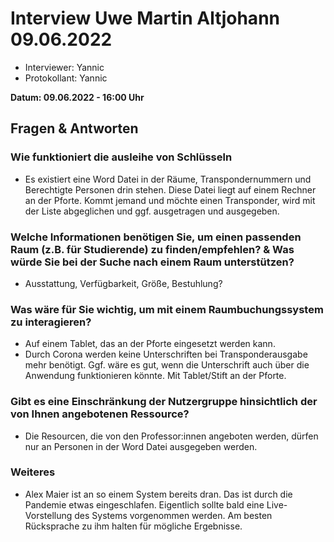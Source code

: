 # Interview Uwe Martin Altjohann 09.06.2022

- Interviewer: Yannic
- Protokollant: Yannic

**Datum: 09.06.2022 - 16:00 Uhr**

## Fragen & Antworten

### Wie funktioniert die ausleihe von Schlüsseln

- Es existiert eine Word Datei in der Räume, Transpondernummern und Berechtigte Personen drin stehen. Diese Datei liegt auf einem Rechner an der Pforte. Kommt jemand und möchte einen Transponder, wird mit der Liste abgeglichen und ggf. ausgetragen und ausgegeben.


### Welche Informationen benötigen Sie, um einen passenden Raum (z.B. für Studierende) zu finden/empfehlen? & Was würde Sie bei der Suche nach einem Raum unterstützen?

- Ausstattung, Verfügbarkeit, Größe, Bestuhlung?

### Was wäre für Sie wichtig, um mit einem Raumbuchungssystem zu interagieren?

- Auf einem Tablet, das an der Pforte eingesetzt werden kann.
- Durch Corona werden keine Unterschriften bei Transponderausgabe mehr benötigt. Ggf. wäre es gut, wenn die Unterschrift auch über die Anwendung funktionieren könnte. Mit Tablet/Stift an der Pforte.


### Gibt es eine Einschränkung der Nutzergruppe hinsichtlich der von Ihnen angebotenen Ressource?

- Die Resourcen, die von den Professor:innen angeboten werden, dürfen nur an Personen in der Word Datei ausgegeben werden. 


### Weiteres

- Alex Maier ist an so einem System bereits dran. Das ist durch die Pandemie etwas eingeschlafen. Eigentlich sollte bald eine Live-Vorstellung des Systems vorgenommen werden. Am besten Rücksprache zu ihm halten für mögliche Ergebnisse.